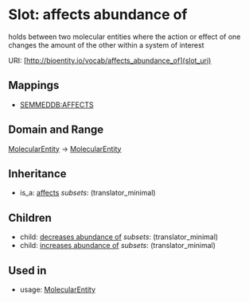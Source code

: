 # Slot: affects abundance of


holds between two molecular entities where the action or effect of one changes the amount of the other within a system of interest

URI: [http://bioentity.io/vocab/affects_abundance_of](slot_uri)
## Mappings

 * [SEMMEDDB:AFFECTS](http://purl.obolibrary.org/obo/SEMMEDDB_AFFECTS)
## Domain and Range

[MolecularEntity](MolecularEntity.md) -> [MolecularEntity](MolecularEntity.md)
## Inheritance

 *  is_a: [affects](affects.md) *subsets*: (translator_minimal)
## Children

 *  child: [decreases abundance of](decreases_abundance_of.md) *subsets*: (translator_minimal)
 *  child: [increases abundance of](increases_abundance_of.md) *subsets*: (translator_minimal)
## Used in

 *  usage: [MolecularEntity](MolecularEntity.md)
